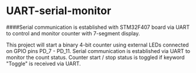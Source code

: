 # UART-serial-monitor
####Serial communication is established with STM32F407 board via UART to control and monitor counter with 7-segment display.

This project will start a binary 4-bit counter using external LEDs connected on GPIO pins PD_7 - PD_11.
Serial communication is established via UART to monitor the count status. Counter start / stop status is toggled if keyword "Toggle" is received via UART.
